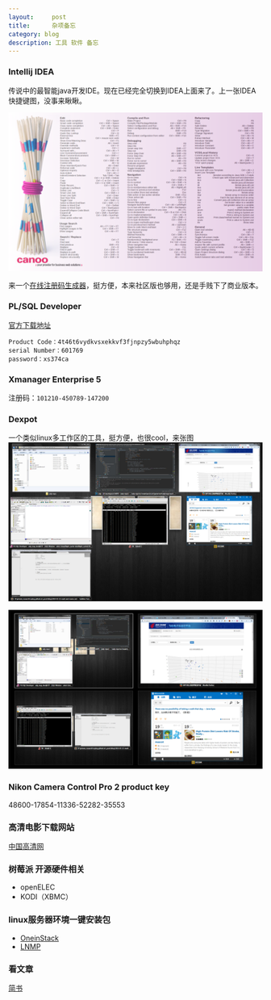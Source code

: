 ```yaml
---
layout:     post
title:      杂项备忘
category: blog
description: 工具 软件 备忘
---
```


### Intellij IDEA
传说中的最智能java开发IDE。现在已经完全切换到IDEA上面来了。上一张IDEA快捷键图，没事来瞅瞅。

![idea key](/images/intellij_idea/key_map.png)

来一个[在线注册码生成器][1]，挺方便，本来社区版也够用，还是手贱下了商业版本。

### PL/SQL Developer 

[官方下载地址][4]


    Product Code：4t46t6vydkvsxekkvf3fjnpzy5wbuhphqz
    serial Number：601769
    password：xs374ca

### Xmanager Enterprise 5

注册码：`101210-450789-147200`

### Dexpot
一个类似linux多工作区的工具，挺方便，也很cool，来张图
![dexpot_1](/images/dexpot/dexpot_1.jpg)

![dexpot_2](/images/dexpot/dexpot_2.jpg)

### Nikon Camera Control Pro 2 product key
  48600-17854-11336-52282-35553  

### 高清电影下载网站
[中国高清网][2]


### 树莓派 开源硬件相关
* openELEC
* KODI（XBMC）


### linux服务器环境一键安装包
* [OneinStack]([http://oneinstack.com/](http://oneinstack.com/))
* [LNMP]([http://lnmp.org/](http://lnmp.org/))

### 看文章
[简书][3]

[1]: http://174.140.163.89/keygen/idea.htm 'Intellij IDEA'
[2]: http://gaoqing.la 'gaoqing'
[3]: http://jianshu.io 'jianshu'
[4]: http://download.allroundautomations.com/plsqldev1100.exe